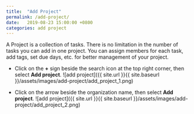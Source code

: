 ```yaml
---
title:  "Add Project"
permalink: /add-project/
date:   2019-08-23 15:00:00 +0800
categories: add project
---
```

A Project is a collection of tasks. There is no limitation in the number of tasks you can add in one project. You can assign members for each task, add tags, set due days, etc. for better management of your project.



- Click on the **+** sign beside the search icon at the top right corner, then select **Add project**.
	![add project]({{ site.url }}{{ site.baseurl }}/assets/images/add-project/add_project_1.png)

- Click on the arrow beside the organization name, then select **Add project**. 
	![add project]({{ site.url }}{{ site.baseurl }}/assets/images/add-project/add_project_2.png)
